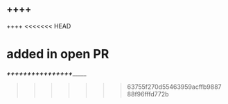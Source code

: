 ++++
----
++++
<<<<<<< HEAD

added in open PR
=======
___________________++++++++++++++++________________________
>>>>>>> 63755f270d55463959acffb988788f96fffd772b
